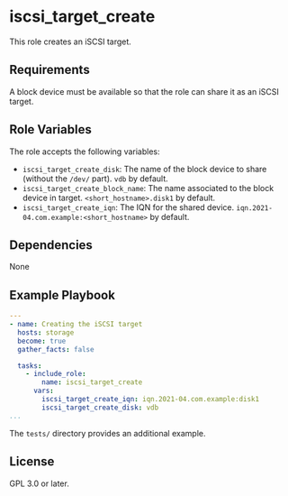 iscsi_target_create
===================

This role creates an iSCSI target.


Requirements
------------

A block device must be available so that the role can share it as an iSCSI target.


Role Variables
--------------

The role accepts the following variables:

* `iscsi_target_create_disk`: The name of the block device to share (without the `/dev/` part).
  `vdb` by default.
* `iscsi_target_create_block_name`: The name associated to the block device in target.
  `<short_hostname>.disk1` by default.
* `iscsi_target_create_iqn`: The IQN for the shared device.
  `iqn.2021-04.com.example:<short_hostname>` by default.


Dependencies
------------

None


Example Playbook
----------------

```yaml
---
- name: Creating the iSCSI target
  hosts: storage
  become: true
  gather_facts: false

  tasks:
    - include_role:
        name: iscsi_target_create
      vars:
        iscsi_target_create_iqn: iqn.2021-04.com.example:disk1
        iscsi_target_create_disk: vdb
...
```

The `tests/` directory provides an additional example.


License
-------

GPL 3.0 or later.

